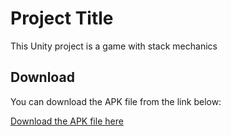 # Project Title

This Unity project is a game with stack mechanics

## Download

You can download the APK file from the link below:

[Download the APK file here](https://drive.google.com/file/d/1EQ-q_RLfRAjkfn_7e7XIahFGZWyMCan0/view)